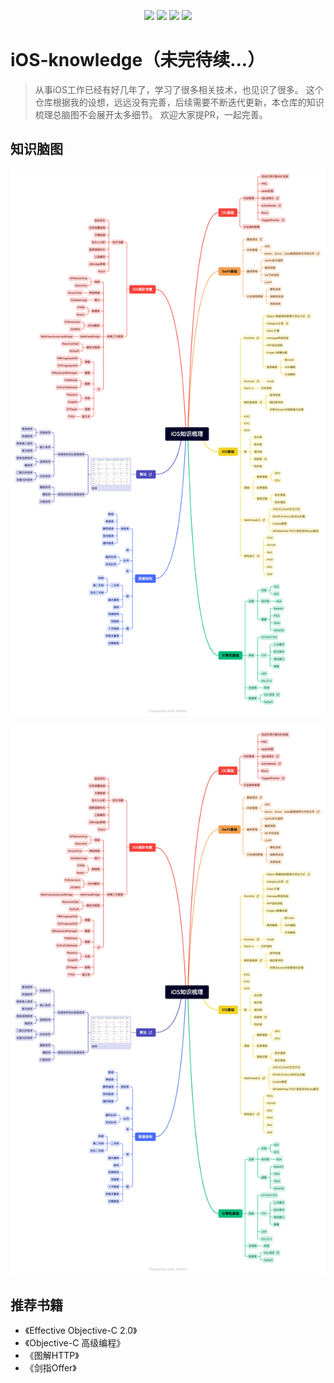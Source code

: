 <p align='center'>
<img src="https://img.shields.io/badge/platform-iOS-ff69b4.svg">
<img src="https://img.shields.io/badge/language-Objective--C-orange.svg">
<img src="https://img.shields.io/badge/language-Swift-abcdef.svg">
<img src="https://img.shields.io/badge/PR-welcome%20!-brightgreen.svg?colorA=a0cd34">
</p>

# iOS-knowledge（未完待续...）
> 从事iOS工作已经有好几年了，学习了很多相关技术，也见识了很多。
> 这个仓库根据我的设想，远远没有完善，后续需要不断迭代更新，本仓库的知识梳理总脑图不会展开太多细节。
> 欢迎大家提PR，一起完善。

## 知识脑图
![iOS-knowledge](assets/iOS-knowledge.png)

![iOS-knowledge](assets/iOS-knowledge.jpg)


## 推荐书籍
- 《Effective Objective-C 2.0》
- 《Objective-C 高级编程》
- 《图解HTTP》
- 《剑指Offer》
